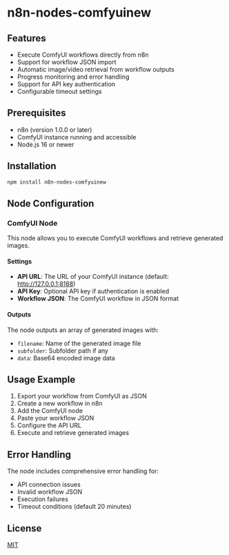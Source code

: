 
# n8n-nodes-comfyuinew

## Features

- Execute ComfyUI workflows directly from n8n
- Support for workflow JSON import
- Automatic image/video retrieval from workflow outputs
- Progress monitoring and error handling
- Support for API key authentication
- Configurable timeout settings

## Prerequisites

- n8n (version 1.0.0 or later)
- ComfyUI instance running and accessible
- Node.js 16 or newer

## Installation

```bash
npm install n8n-nodes-comfyuinew
```

## Node Configuration

### ComfyUI Node

This node allows you to execute ComfyUI workflows and retrieve generated images.

#### Settings

- **API URL**: The URL of your ComfyUI instance (default: http://127.0.0.1:8188)
- **API Key**: Optional API key if authentication is enabled
- **Workflow JSON**: The ComfyUI workflow in JSON format

#### Outputs

The node outputs an array of generated images with:
- `filename`: Name of the generated image file
- `subfolder`: Subfolder path if any
- `data`: Base64 encoded image data

## Usage Example

1. Export your workflow from ComfyUI as JSON
2. Create a new workflow in n8n
3. Add the ComfyUI node
4. Paste your workflow JSON
5. Configure the API URL
6. Execute and retrieve generated images

## Error Handling

The node includes comprehensive error handling for:
- API connection issues
- Invalid workflow JSON
- Execution failures
- Timeout conditions (default 20 minutes)

## License

[MIT](LICENSE.md)
 